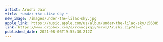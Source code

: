 ```yaml
---
artist: Arushi Jain
title: "Under the Lilac Sky "
new_image: /images/under-the-lilac-sky.jpg
apple_link: https://music.apple.com/us/album/under-the-lilac-sky/1563853001
link: https://www.dropbox.com/s/rcvncjkgiy4m7vx/Arushi.zip?dl=1
published_date: 2021-08-06T19:55:30.212Z
---
```

